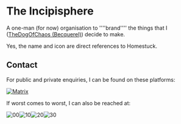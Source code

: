 # The Incipisphere

A one-man (for now) organisation to ''''brand'''' the things that I ([TheDogOfChaos (Becquerel)](https://github.com/TheDogOfChaos)) decide to make. 

Yes, the name and icon are direct references to Homestuck.

## Contact
For public and private enquiries, I can be found on these platforms:

<a href="https://matrix.to/#/#the-incipisphere:matrix.org">
  <img alt="Matrix" src="https://img.shields.io/matrix/the-incipisphere-blah-blah%3Amatrix.org?style=for-the-badge&logo=matrix&label=The%20Incipisphere">
</a>

If worst comes to worst, I can also be reached at:

![00](https://github.com/user-attachments/assets/f97204ab-4faf-4d08-832e-2929cb7a4d0d)![10](https://github.com/user-attachments/assets/9bc1e128-4d88-4ff5-8bc9-29c19e598682)![20](https://github.com/user-attachments/assets/ccbe2f34-b8de-4212-b3e8-7b3f8d4ef1a6)![30](https://github.com/user-attachments/assets/58600156-37c4-426f-a289-01479174dcc2)
